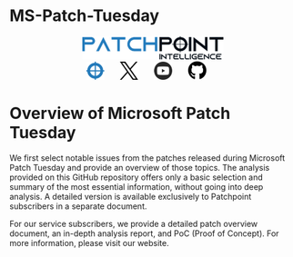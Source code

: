 # MS-Patch-Tuesday

<p align="center">
	<a href="https://patchpoint.io"><img alt="Patchpoint" title="Patchpoint" src="./Logo/p.png"/></a><br>
    <a href="https://patchpoint.io"><img width="32px" alt="Patchpoint" title="Patchpoint" src="./Logo/fap.png"/></a>
    &#8287;&#8287;&#8287;&#8287;&#8287;
    <a href="https://x.com/_patchpoint_"><img width="32px" alt="Twitter" title="Twitter" src="./Logo/x.svg"/></a>
    &#8287;&#8287;&#8287;&#8287;&#8287;
    <a href="https://www.youtube.com/@PatchPointSec"><img width="32px" alt="Youtube" title="Youtube" src="./Logo/youtube.png"/></a>
    &#8287;&#8287;&#8287;&#8287;&#8287;
    <a href="https://github.com/patchpoint/"><img width="32px" alt="Github" title="Github" src="./Logo/github.svg"/></a>
    &#8287;&#8287;&#8287;&#8287;&#8287;
</p>

# Overview of Microsoft Patch Tuesday

We first select notable issues from the patches released during Microsoft Patch Tuesday and provide an overview of those topics. The analysis provided on this GitHub repository offers only a basic selection and summary of the most essential information, without going into deep analysis. A detailed version is available exclusively to Patchpoint subscribers in a separate document.

For our service subscribers, we provide a detailed patch overview document, an in-depth analysis report, and PoC (Proof of Concept). For more information, please visit our website.

